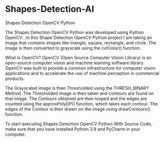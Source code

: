 # Shapes-Detection-AI
Shapes Detection OpenCV Python


The Shapes Detection OpenCV Python was developed using Python OpenCV , In this Shape Detection OpenCV Python project I am taking an image that contains shapes like triangle, square, rectangle, and circle. The image is then converted to grayscale using the cvtColor() function.

What is OpenCV?
OpenCV (Open Source Computer Vision Library) is an open-source computer vision and machine learning software library. OpenCV was built to provide a common infrastructure for computer vision applications and to accelerate the use of machine perception in commercial products.

The Grayscaled image is then Thresholded using the THRESH_BINARY Method. The Thresholded image is then taken and contours are found on that image. The Contours obtained are then looped and the edges are counted using the approxPolyDP() function, which takes each contour. The edges of the Contour is then drawn on the image using drawContours() function.

To start executing Shapes Detection OpenCV Python With Source Code, make sure that you have installed Python 3.9 and PyCharm in your computer.
